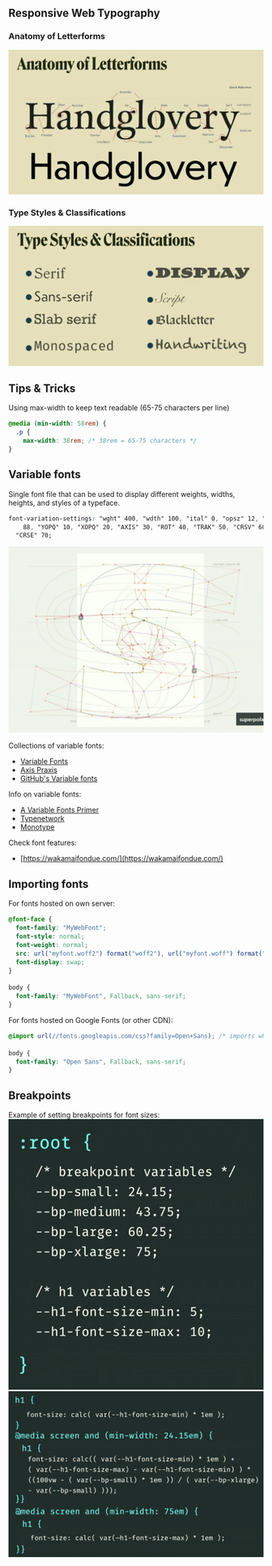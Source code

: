 ## Responsive Web Typography

### Anatomy of Letterforms

![Anatomy of Letterforms](./images/anatomy.png)

### Type Styles & Classifications

![Type Styles & Classifications](./images/type_styles.png)

## Tips & Tricks

Using max-width to keep text readable (65-75 characters per line)

```css
@media (min-width: 58rem) {
  .p {
    max-width: 38rem; /* 38rem = 65-75 characters */
}
```

## Variable fonts

Single font file that can be used to display different weights, widths, heights, and styles of a typeface.

```css
font-variation-settings: "wght" 400, "wdth" 100, "ital" 0, "opsz" 12, "slnt" 0, "GRAD"
    88, "YOPQ" 10, "XOPQ" 20, "AXIS" 30, "ROT" 40, "TRAK" 50, "CRSV" 60,
  "CRSE" 70;
```

![Variable font anatomy](./images/variable.png)

Collections of variable fonts:

- [Variable Fonts](https://v-fonts.com/)
- [Axis Praxis](https://www.axis-praxis.org/)
- [GitHub's Variable fonts](https://github.com/mona-sans)

Info on variable fonts:

- [A Variable Fonts Primer](https://variablefonts.io/)
- [Typenetwork](https://www.typenetwork.com/brochure/opentype-font-variations/#introduction)
- [Monotype](https://www.monotype.com/resources/expertise/variable-fonts-101)

Check font features:

- [https://wakamaifondue.com/](https://wakamaifondue.com/)

## Importing fonts

For fonts hosted on own server:

```css
@font-face {
  font-family: "MyWebFont";
  font-style: normal;
  font-weight: normal;
  src: url("myfont.woff2") format("woff2"), url("myfont.woff") format("woff");
  font-display: swap;
}

body {
  font-family: "MyWebFont", Fallback, sans-serif;
}
```

For fonts hosted on Google Fonts (or other CDN):

```css
@import url(//fonts.googleapis.com/css?family=Open+Sans); /* imports whole font family */

body {
  font-family: "Open Sans", Fallback, sans-serif;
}
```

## Breakpoints

Example of setting breakpoints for font sizes:
![Breakpoints](./images/breakpoints.png)
![Media queries](./images/media_queries.png)
